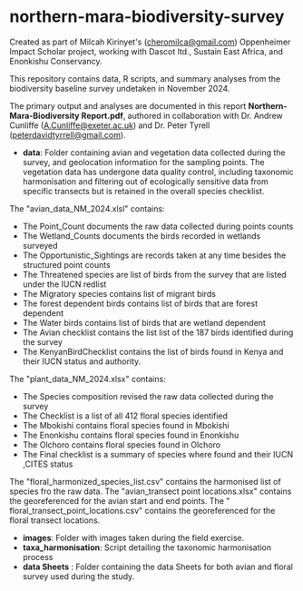 # northern-mara-biodiversity-survey
Created as part of Milcah Kirinyet's (cheromilca@gmail.com) Oppenheimer Impact Scholar project, working with Dascot ltd., Sustain East Africa, and Enonkishu Conservancy.

This repository contains data, R scripts, and summary analyses from the biodiversity baseline survey undetaken in November 2024.

The primary output and analyses are documented in this report **Northern-Mara-Biodiversity Report.pdf**, authored in collaboration with Dr. Andrew Cunliffe (A.Cunliffe@exeter.ac.uk) and Dr. Peter Tyrell (peterdavidtyrrell@gmail.com).

- **data**: Folder containing avian and vegetation data collected during the survey, and geolocation information for the sampling points.
The vegetation data has undergone data quality control, including taxonomic harmonisation and filtering out of ecologically sensitive data from specific transects but is retained in the overall species checklist.

The "avian_data_NM_2024.xlsl" contains:

- The Point_Count documents the raw data collected during points counts
- The Wetland_Counts documents the birds recorded in wetlands surveyed
- The Opportunistic_Sightings are records taken at any time besides the structured point counts
- The Threatened species are list of birds from the survey that are listed under the IUCN redlist
- The Migratory species contains list of migrant birds
- The forest dependent birds contains list of birds that are forest dependent
- The Water birds contains list of birds that are wetland dependent
- The Avian checklist contains the list list of the 187 birds identified during the survey
- The KenyanBirdChecklist contains the list of birds found in Kenya and their IUCN status and authority.


The "plant_data_NM_2024.xlsx" contains:

- The Species composition revised the raw data collected during the survey
- The Checklist is a list of all 412 floral species identified
- The Mbokishi contains floral species found in Mbokishi 
- The Enonkishu contains floral species found in Enonkishu
- The Olchoro contains floral species found in Olchoro 
- The Final checklist is a summary of species where found and their IUCN ,CITES status

The "floral_harmonized_species_list.csv" contains the harmonised list of species fro the raw data.
The "avian_transect point locations.xlsx" contains the georeferenced for the avian start and end points.
The " floral_transect_point_locations.csv" contains the georeferenced for the floral transect locations.

- **images**: Folder with images taken during the field exercise.
- **taxa_harmonisation**: Script detailing the taxonomic harmonisation process
- **data Sheets** : Folder containing the data Sheets for both avian and floral survey used during the study.

